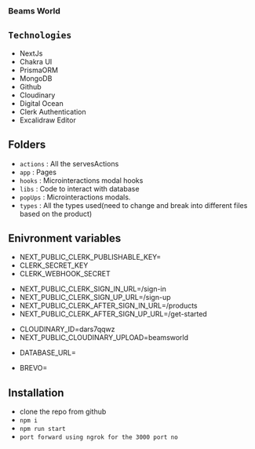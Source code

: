 ### Beams World

## `Technologies`

- NextJs
- Chakra UI
- PrismaORM
- MongoDB
- Github
- Cloudinary
- Digital Ocean
- Clerk Authentication
- Excalidraw Editor

## Folders

- `actions` : All the servesActions
- `app` : Pages
- `hooks` : Microinteractions modal hooks
- `libs` : Code to interact with database
- `popUps` : Microinteractions modals.
- `types` : All the types used(need to change and break into different files based on the product)

## Enivronment variables

 <!-- Clerk api keys -->

- NEXT_PUBLIC_CLERK_PUBLISHABLE_KEY=
- CLERK_SECRET_KEY
- CLERK_WEBHOOK_SECRET
<!-- Do not change -->
- NEXT_PUBLIC_CLERK_SIGN_IN_URL=/sign-in
- NEXT_PUBLIC_CLERK_SIGN_UP_URL=/sign-up
- NEXT_PUBLIC_CLERK_AFTER_SIGN_IN_URL=/products
- NEXT_PUBLIC_CLERK_AFTER_SIGN_UP_URL=/get-started
<!-- Cloudinary -->
- CLOUDINARY_ID=dars7qqwz
- NEXT_PUBLIC_CLOUDINARY_UPLOAD=beamsworld
<!-- database url -->
- DATABASE_URL=
<!-- Brevo api-key -->
- BREVO=

## Installation

- clone the repo from github
- `npm i `
- `npm run start`
- `port forward using ngrok for the 3000 port no`
